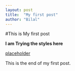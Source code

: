 ```yaml
---
layout: post
title:  "My first post"
author: "Bilal"
---
```

#This is My first post 

**I am Trying the styles here**

[placeholder](/content/images/2017/08/usertimer.gif "Large example image")

This is the end of my first post.